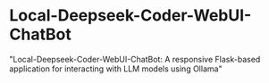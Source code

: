 # Local-Deepseek-Coder-WebUI-ChatBot
"Local-Deepseek-Coder-WebUI-ChatBot: A responsive Flask-based application for interacting with LLM models using Ollama"
